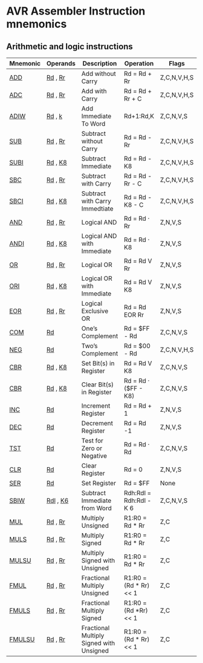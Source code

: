AVR Assembler Instruction mnemonics
===================================

Arithmetic and logic instructions
---------------------------------

| <span class="bold"> **Mnemonic** </span>                                                                                | <span class="bold"> **Operands** </span>                                                                                                                                                                                              | <span class="bold"> **Description** </span> | <span class="bold"> **Operation** </span> | <span class="bold"> **Flags** </span> | <span class="bold"> **Cycles** </span> |
|-------------------------------------------------------------------------------------------------------------------------|---------------------------------------------------------------------------------------------------------------------------------------------------------------------------------------------------------------------------------------|---------------------------------------------|-------------------------------------------|---------------------------------------|----------------------------------------|
| <a href="avrassembler.wb_ADD.html" class="xref" title="ADD - Add without Carry">ADD</a>                                 | <a href="avrassembler.wb_instructions.Bit_and_Bit-test_Instructions.html#avrassembler.wb_Rd" class="xref">Rd</a> , <a href="avrassembler.wb_instructions.Bit_and_Bit-test_Instructions.html#avrassembler.wb_Rr" class="xref">Rr</a>   | Add without Carry                           | Rd = Rd + Rr                              | Z,C,N,V,H,S                           | 1                                      |
| <a href="avrassembler.wb_ADC.html" class="xref" title="ADC - Add with Carry">ADC</a>                                    | <a href="avrassembler.wb_instructions.Bit_and_Bit-test_Instructions.html#avrassembler.wb_Rd" class="xref">Rd</a> , <a href="avrassembler.wb_instructions.Bit_and_Bit-test_Instructions.html#avrassembler.wb_Rr" class="xref">Rr</a>   | Add with Carry                              | Rd = Rd + Rr + C                          | Z,C,N,V,H,S                           | 1                                      |
| <a href="avrassembler.wb_ADIW.html" class="xref" title="ADIW - Add Immediate to Word">ADIW</a>                          | <a href="avrassembler.wb_instructions.Bit_and_Bit-test_Instructions.html#avrassembler.wb_Rd" class="xref">Rd</a> , <a href="avrassembler.wb_instructions.Bit_and_Bit-test_Instructions.html#avrassembler.wb_k" class="xref">k</a>     | Add Immediate To Word                       | Rd+1:Rd,K                                 | Z,C,N,V,S                             | 2                                      |
| <a href="avrassembler.wb_SUB.html" class="xref" title="SUB- Subtract without Carry">SUB</a>                             | <a href="avrassembler.wb_instructions.Bit_and_Bit-test_Instructions.html#avrassembler.wb_Rd" class="xref">Rd</a> , <a href="avrassembler.wb_instructions.Bit_and_Bit-test_Instructions.html#avrassembler.wb_Rr" class="xref">Rr</a>   | Subtract without Carry                      | Rd = Rd - Rr                              | Z,C,N,V,H,S                           | 1                                      |
| <a href="avrassembler.wb_SUBI.html" class="xref" title="SUBI- Subtract Immediate">SUBI</a>                              | <a href="avrassembler.wb_instructions.Bit_and_Bit-test_Instructions.html#avrassembler.wb_Rd" class="xref">Rd</a> , <a href="avrassembler.wb_instructions.Bit_and_Bit-test_Instructions.html#avrassembler.wb_K8" class="xref">K8</a>   | Subtract Immediate                          | Rd = Rd - K8                              | Z,C,N,V,H,S                           | 1                                      |
| <a href="avrassembler.wb_SBC.html" class="xref" title="SBC- Subtract with Carry">SBC</a>                                | <a href="avrassembler.wb_instructions.Bit_and_Bit-test_Instructions.html#avrassembler.wb_Rd" class="xref">Rd</a> , <a href="avrassembler.wb_instructions.Bit_and_Bit-test_Instructions.html#avrassembler.wb_Rr" class="xref">Rr</a>   | Subtract with Carry                         | Rd = Rd - Rr - C                          | Z,C,N,V,H,S                           | 1                                      |
| <a href="avrassembler.wb_SBCI.html" class="xref" title="SBCI- Subtract Immediate with Carry">SBCI</a>                   | <a href="avrassembler.wb_instructions.Bit_and_Bit-test_Instructions.html#avrassembler.wb_Rd" class="xref">Rd</a> , <a href="avrassembler.wb_instructions.Bit_and_Bit-test_Instructions.html#avrassembler.wb_K8" class="xref">K8</a>   | Subtract with Carry Immedtiate              | Rd = Rd - K8 - C                          | Z,C,N,V,H,S                           | 1                                      |
| <a href="avrassembler.wb_AND.html" class="xref" title="AND - Logical AND">AND</a>                                       | <a href="avrassembler.wb_instructions.Bit_and_Bit-test_Instructions.html#avrassembler.wb_Rd" class="xref">Rd</a> , <a href="avrassembler.wb_instructions.Bit_and_Bit-test_Instructions.html#avrassembler.wb_Rr" class="xref">Rr</a>   | Logical AND                                 | Rd = Rd · Rr                              | Z,N,V,S                               | 1                                      |
| <a href="avrassembler.wb_ANDI.html" class="xref" title="ANDI - Logical AND with Immediateand">ANDI</a>                  | <a href="avrassembler.wb_instructions.Bit_and_Bit-test_Instructions.html#avrassembler.wb_Rd" class="xref">Rd</a> , <a href="avrassembler.wb_instructions.Bit_and_Bit-test_Instructions.html#avrassembler.wb_K8" class="xref">K8</a>   | Logical AND with Immediate                  | Rd = Rd · K8                              | Z,N,V,S                               | 1                                      |
| <a href="avrassembler.wb_OR.html" class="xref" title="OR- Logical OR">OR</a>                                            | <a href="avrassembler.wb_instructions.Bit_and_Bit-test_Instructions.html#avrassembler.wb_Rd" class="xref">Rd</a> , <a href="avrassembler.wb_instructions.Bit_and_Bit-test_Instructions.html#avrassembler.wb_Rr" class="xref">Rr</a>   | Logical OR                                  | Rd = Rd V Rr                              | Z,N,V,S                               | 1                                      |
| <a href="avrassembler.wb_ORI.html" class="xref" title="ORI- Logical OR with Immediate">ORI</a>                          | <a href="avrassembler.wb_instructions.Bit_and_Bit-test_Instructions.html#avrassembler.wb_Rd" class="xref">Rd</a> , <a href="avrassembler.wb_instructions.Bit_and_Bit-test_Instructions.html#avrassembler.wb_K8" class="xref">K8</a>   | Logical OR with Immediate                   | Rd = Rd V K8                              | Z,N,V,S                               | 1                                      |
| <a href="avrassembler.wb_EOR.html" class="xref" title="EOR - Exclusive OR">EOR</a>                                      | <a href="avrassembler.wb_instructions.Bit_and_Bit-test_Instructions.html#avrassembler.wb_Rd" class="xref">Rd</a> , <a href="avrassembler.wb_instructions.Bit_and_Bit-test_Instructions.html#avrassembler.wb_Rr" class="xref">Rr</a>   | Logical Exclusive OR                        | Rd = Rd EOR Rr                            | Z,N,V,S                               | 1                                      |
| <a href="avrassembler.wb_COM.html" class="xref" title="COM- One&#39;s Complement">COM</a>                               | <a href="avrassembler.wb_instructions.Bit_and_Bit-test_Instructions.html#avrassembler.wb_Rd" class="xref">Rd</a>                                                                                                                      | One’s Complement                            | Rd = $FF - Rd                             | Z,C,N,V,S                             | 1                                      |
| <a href="avrassembler.wb_NEG.html" class="xref" title="NEG- Two&#39;s Complement">NEG</a>                               | <a href="avrassembler.wb_instructions.Bit_and_Bit-test_Instructions.html#avrassembler.wb_Rd" class="xref">Rd</a>                                                                                                                      | Two’s Complement                            | Rd = $00 - Rd                             | Z,C,N,V,H,S                           | 1                                      |
| <a href="avrassembler.wb_CBR.html" class="xref" title="CBR - Clear Bits in Register">CBR</a>                            | <a href="avrassembler.wb_instructions.Bit_and_Bit-test_Instructions.html#avrassembler.wb_Rd" class="xref">Rd</a> , <a href="avrassembler.wb_instructions.Bit_and_Bit-test_Instructions.html#avrassembler.wb_K8" class="xref">K8</a>   | Set Bit(s) in Register                      | Rd = Rd V K8                              | Z,C,N,V,S                             | 1                                      |
| <a href="avrassembler.wb_CBR.html" class="xref" title="CBR - Clear Bits in Register">CBR</a>                            | <a href="avrassembler.wb_instructions.Bit_and_Bit-test_Instructions.html#avrassembler.wb_Rd" class="xref">Rd</a> , <a href="avrassembler.wb_instructions.Bit_and_Bit-test_Instructions.html#avrassembler.wb_K8" class="xref">K8</a>   | Clear Bit(s) in Register                    | Rd = Rd · ($FF - K8)                      | Z,C,N,V,S                             | 1                                      |
| <a href="avrassembler.wb_INC.html" class="xref" title="INC- Increment">INC</a>                                          | <a href="avrassembler.wb_instructions.Bit_and_Bit-test_Instructions.html#avrassembler.wb_Rd" class="xref">Rd</a>                                                                                                                      | Increment Register                          | Rd = Rd + 1                               | Z,N,V,S                               | 1                                      |
| <a href="avrassembler.wb_DEC.html" class="xref" title="DEC- Decrement">DEC</a>                                          | <a href="avrassembler.wb_instructions.Bit_and_Bit-test_Instructions.html#avrassembler.wb_Rd" class="xref">Rd</a>                                                                                                                      | Decrement Register                          | Rd = Rd -1                                | Z,N,V,S                               | 1                                      |
| <a href="avrassembler.wb_TST.html" class="xref" title="TST- Test for Zero or Minus">TST</a>                             | <a href="avrassembler.wb_instructions.Bit_and_Bit-test_Instructions.html#avrassembler.wb_Rd" class="xref">Rd</a>                                                                                                                      | Test for Zero or Negative                   | Rd = Rd · Rd                              | Z,C,N,V,S                             | 1                                      |
| <a href="avrassembler.wb_CLR.html" class="xref" title="CLR - Clear Register">CLR</a>                                    | <a href="avrassembler.wb_instructions.Bit_and_Bit-test_Instructions.html#avrassembler.wb_Rd" class="xref">Rd</a>                                                                                                                      | Clear Register                              | Rd = 0                                    | Z,N,V,S                               | 1                                      |
| <a href="avrassembler.wb_SER.html" class="xref" title="SER - Set all bits in Register">SER</a>                          | <a href="avrassembler.wb_instructions.Bit_and_Bit-test_Instructions.html#avrassembler.wb_Rd" class="xref">Rd</a>                                                                                                                      | Set Register                                | Rd = $FF                                  | None                                  | 1                                      |
| <a href="avrassembler.wb_SBIW.html" class="xref" title="SBIW - Subtract Immediate from Word">SBIW</a>                   | <a href="avrassembler.wb_instructions.Bit_and_Bit-test_Instructions.html#avrassembler.wb_Rdl" class="xref">Rdl</a> , <a href="avrassembler.wb_instructions.Bit_and_Bit-test_Instructions.html#avrassembler.wb_K6" class="xref">K6</a> | Subtract Immediate from Word                | Rdh:Rdl = Rdh:Rdl - K 6                   | Z,C,N,V,S                             | 2                                      |
| <a href="avrassembler.wb_MUL.html" class="xref" title="MUL- Multiply Unsigned">MUL</a>                                  | <a href="avrassembler.wb_instructions.Bit_and_Bit-test_Instructions.html#avrassembler.wb_Rd" class="xref">Rd</a> , <a href="avrassembler.wb_instructions.Bit_and_Bit-test_Instructions.html#avrassembler.wb_Rr" class="xref">Rr</a>   | Multiply Unsigned                           | R1:R0 = Rd \* Rr                          | Z,C                                   | 2                                      |
| <a href="avrassembler.wb_MULS.html" class="xref" title="MULS - Multiply Signed">MULS</a>                                | <a href="avrassembler.wb_instructions.Bit_and_Bit-test_Instructions.html#avrassembler.wb_Rd" class="xref">Rd</a> , <a href="avrassembler.wb_instructions.Bit_and_Bit-test_Instructions.html#avrassembler.wb_Rr" class="xref">Rr</a>   | Multiply Signed                             | R1:R0 = Rd \* Rr                          | Z,C                                   | 2                                      |
| <a href="avrassembler.wb_MULSU.html" class="xref" title="MULSU - Multiply Signed with Unsigned">MULSU</a>               | <a href="avrassembler.wb_instructions.Bit_and_Bit-test_Instructions.html#avrassembler.wb_Rd" class="xref">Rd</a> , <a href="avrassembler.wb_instructions.Bit_and_Bit-test_Instructions.html#avrassembler.wb_Rr" class="xref">Rr</a>   | Multiply Signed with Unsigned               | R1:R0 = Rd \* Rr                          | Z,C                                   | 2                                      |
| <a href="avrassembler.wb_FMUL.html" class="xref" title="FMUL- Fractional Multiply Unsigned">FMUL</a>                    | <a href="avrassembler.wb_instructions.Bit_and_Bit-test_Instructions.html#avrassembler.wb_Rd" class="xref">Rd</a> , <a href="avrassembler.wb_instructions.Bit_and_Bit-test_Instructions.html#avrassembler.wb_Rr" class="xref">Rr</a>   | Fractional Multiply Unsigned                | R1:R0 = (Rd \* Rr) &lt;&lt; 1             | Z,C                                   | 2                                      |
| <a href="avrassembler.wb_FMULS.html" class="xref" title="FMULS - Fractional Multiply Signed">FMULS</a>                  | <a href="avrassembler.wb_instructions.Bit_and_Bit-test_Instructions.html#avrassembler.wb_Rd" class="xref">Rd</a> , <a href="avrassembler.wb_instructions.Bit_and_Bit-test_Instructions.html#avrassembler.wb_Rr" class="xref">Rr</a>   | Fractional Multiply Signed                  | R1:R0 = (Rd \*Rr) &lt;&lt; 1              | Z,C                                   | 2                                      |
| <a href="avrassembler.wb_FMULSU.html" class="xref" title="FMULSU - Fractional Multiply Signed with Unsigned">FMULSU</a> | <a href="avrassembler.wb_instructions.Bit_and_Bit-test_Instructions.html#avrassembler.wb_Rd" class="xref">Rd</a> , <a href="avrassembler.wb_instructions.Bit_and_Bit-test_Instructions.html#avrassembler.wb_Rr" class="xref">Rr</a>   | Fractional Multiply Signed with Unsigned    | R1:R0 = (Rd \* Rr) &lt;&lt; 1             | Z,C                                   | 2                                      |
